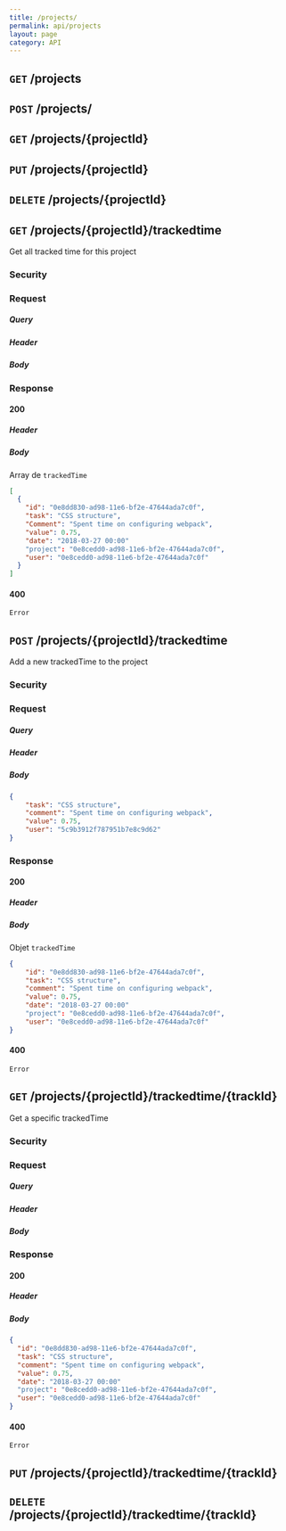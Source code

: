 ```yaml
---
title: /projects/
permalink: api/projects
layout: page
category: API
---
```

## `GET` /projects ##

## `POST` /projects/ ##

## `GET` /projects/{projectId} ##

## `PUT` /projects/{projectId} ##

## `DELETE` /projects/{projectId} ##

## `GET` /projects/{projectId}/trackedtime ##

Get all tracked time for this project

### Security ###

### Request ###

##### Query #####

##### Header #####

##### Body #####

### Response ###

#### 200 ####

##### Header #####

##### Body #####

Array de `trackedTime`

``` json
[
  {
	"id": "0e8dd830-ad98-11e6-bf2e-47644ada7c0f",
	"task": "CSS structure",
	"Comment": "Spent time on configuring webpack",
	"value": 0.75,
	"date": "2018-03-27 00:00"
	"project": "0e8cedd0-ad98-11e6-bf2e-47644ada7c0f",
	"user": "0e8cedd0-ad98-11e6-bf2e-47644ada7c0f" 
  }
]
```

#### 400 ####

`Error`


## `POST` /projects/{projectId}/trackedtime ##

Add a new trackedTime to the project

### Security ###

### Request ###

##### Query #####

##### Header #####

##### Body #####

``` json
{
	"task": "CSS structure",
	"comment": "Spent time on configuring webpack",
	"value": 0.75,
	"user": "5c9b3912f787951b7e8c9d62" 
}
```

### Response ###

#### 200 ####

##### Header #####

##### Body #####

Objet `trackedTime`

``` json
{
	"id": "0e8dd830-ad98-11e6-bf2e-47644ada7c0f",
	"task": "CSS structure",
	"comment": "Spent time on configuring webpack",
	"value": 0.75,
	"date": "2018-03-27 00:00"
	"project": "0e8cedd0-ad98-11e6-bf2e-47644ada7c0f",
	"user": "0e8cedd0-ad98-11e6-bf2e-47644ada7c0f" 
}
```

#### 400 ####

`Error`


## `GET` /projects/{projectId}/trackedtime/{trackId} ##

Get a specific trackedTime

### Security ###

### Request ###

##### Query #####

##### Header #####

##### Body #####

### Response ###

#### 200 ####

##### Header #####

##### Body #####

``` json
{
  "id": "0e8dd830-ad98-11e6-bf2e-47644ada7c0f",
  "task": "CSS structure",
  "comment": "Spent time on configuring webpack",
  "value": 0.75,
  "date": "2018-03-27 00:00"
  "project": "0e8cedd0-ad98-11e6-bf2e-47644ada7c0f",
  "user": "0e8cedd0-ad98-11e6-bf2e-47644ada7c0f" 
}
```

#### 400 ####

`Error`



## `PUT` /projects/{projectId}/trackedtime/{trackId} ##

## `DELETE` /projects/{projectId}/trackedtime/{trackId} ##
